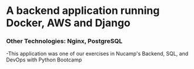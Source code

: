 # A backend application running Docker, AWS and Django
### Other Technologies: Nginx, PostgreSQL
-This application was one of our exercises in Nucamp's Backend, SQL, and DevOps with Python Bootcamp
